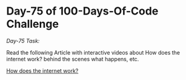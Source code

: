 # Day-75 of 100-Days-Of-Code Challenge

*Day-75 Task:*

Read the following Article with interactive videos about How does the internet work? behind the scenes what happens, etc.

[How does the internet work?](https://roadmap.sh/guides/what-is-internet)